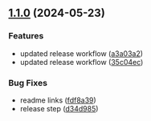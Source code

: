 

## [1.1.0](https://github.com/codemask-labs/argo-composer/compare/v1.0.0...v1.1.0) (2024-05-23)


### Features

* updated release workflow ([a3a03a2](https://github.com/codemask-labs/argo-composer/commit/a3a03a2e229cb82d54c3b52561ae1b5ee05dd6c2))
* updated release workflow ([35c04ec](https://github.com/codemask-labs/argo-composer/commit/35c04ecf86c4ebbceebef4910b91a88aa811375e))


### Bug Fixes

* readme links ([fdf8a39](https://github.com/codemask-labs/argo-composer/commit/fdf8a3925af8f4c34d60f0388d204e6fb1e9e7ce))
* release step ([d34d985](https://github.com/codemask-labs/argo-composer/commit/d34d9856bab56766728ee9452766f4ecbaa03d88))
